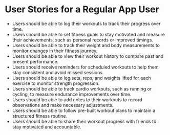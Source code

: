 # User Stories for a Regular App User

- Users should be able to log their workouts to track their progress over time.
- Users should be able to set fitness goals to stay motivated and measure their achievements, such as personal records or improved timings.
- Users should be able to track their weight and body measurements to monitor changes in their fitness journey.
- Users should be able to view their workout history to compare past and present performance.
- Users should receive reminders for scheduled workouts to help them stay consistent and avoid missed sessions.
- Users should be able to log sets, reps, and weights lifted for each exercise to monitor strength progression.
- Users should be able to track cardio workouts, such as running or cycling, to measure endurance improvements over time.
- Users should be able to add notes to their workouts to record observations and make necessary adjustments.
- Users should be able to follow pre-built workout plans to maintain a structured fitness routine.
- Users should be able to share their workout progress with friends to stay motivated and accountable.
